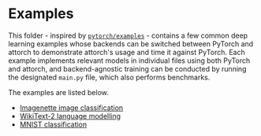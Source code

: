 # Examples

This folder - inspired by [```pytorch/examples```](https://github.com/pytorch/examples/) - contains a few common deep learning examples whose backends can be switched between PyTorch and attorch to demonstrate attorch's usage and time it against PyTorch. Each example implements relevant models in individual files using both PyTorch and attorch, and backend-agnostic training can be conducted by running the designated ```main.py``` file, which also performs benchmarks.

The examples are listed below.

* [Imagenette image classification](https://github.com/bobmcdear/attorch/examples/imagenette)
* [WikiText-2 language modelling](https://github.com/bobmcdear/attorch/examples/wikitext-2)
* [MNIST classification](https://github.com/bobmcdear/attorch/examples/mnist)

